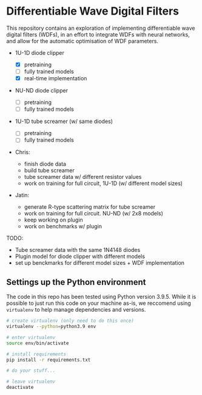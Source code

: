 # Differentiable Wave Digital Filters

This repository contains an exploration of
implementing differentiable wave digital filters
(WDFs), in an effort to integrate WDFs with
neural networks, and allow for the automatic
optimisation of WDF parameters.

- 1U-1D diode clipper
  - [x] pretraining
  - [ ] fully trained models
  - [x] real-time implementation
- NU-ND diode clipper
  - [ ] pretraining
  - [ ] fully trained models
- 1U-1D tube screamer (w/ same diodes)
  - [ ] pretraining
  - [ ] fully trained models

- Chris:
  - finish diode data
  - build tube screamer
  - tube screamer data w/ different resistor values
  - work on training for full circuit, 1U-1D (w/ different model sizes)

- Jatin:
  - generate R-type scattering matrix for tube screamer
  - work on training for full circuit. NU-ND (w/ 2x8 models)
  - keep working on plugin
  - work on benchmarks w/ plugin

TODO:
- Tube screamer data with the same 1N4148 diodes
- Plugin model for diode clipper with different models
- set up benckmarks for different model sizes + WDF implementation

## Settings up the Python environment

The code in this repo has been tested using Python
version 3.9.5. While it is possible to just run
this code on your machine as-is, we reccomend
using `virtualenv` to help manage dependencies
and versions.

```bash
# create virtualenv (only need to do this once)
virtualenv --python=python3.9 env

# enter virtualenv
source env/bin/activate

# install requirements
pip install -r requirements.txt

# do your stuff...

# leave virtualenv
deactivate
```
